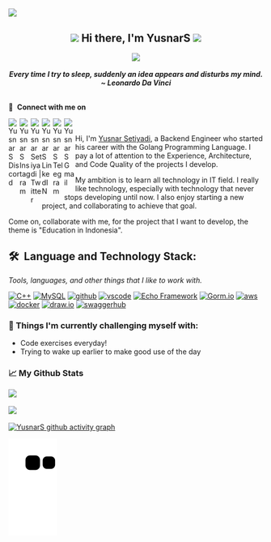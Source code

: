 <div>
<img align="center" src="https://i.imgur.com/4ASafy0.png">
</div>

<h2 align="center">
  <img src="https://media.giphy.com/media/yo1whaKkz38ME/giphy.gif" width="24px"> Hi there, I'm YusnarS 
  <img src="https://media.giphy.com/media/hvRJCLFzcasrR4ia7z/giphy.gif" width="28">
</h2>

<p align="center">
  <a href="https://github.com/DenverCoder1/readme-typing-svg"><img src="https://readme-typing-svg.herokuapp.com?lines=Junior+Backend+Engineer;Informatics+Engineering+Student;Problem%20Solver;Always%20learning%20New%20Things&center=true&width=500&height=50"></a>
</p>

<p align='center'><em><b>Every time I try to sleep, suddenly an idea appears and disturbs my mind.</b></em>
<br/>
 <em><b>~ Leonardo Da Vinci</b></em>
<br><br/>

🔗 &nbsp;**Connect with me on**

<p align="left">
<a href="https://discordapp.com/channels/@me/yusnarstyd#0276/">
  <img align="left" alt="YusnarS Discord" width="22px" src="https://raw.githubusercontent.com/peterthehan/peterthehan/master/assets/discord.svg" />
</a>

<a href="https://www.instagram.com/yusnars_/">
  <img align="left" alt="YusnarS Instagram" width="22px" src="https://raw.githubusercontent.com/rahuldkjain/github-profile-readme-generator/master/src/images/icons/Social/instagram.svg" />
</a>

<a href="https://twitter.com/setiyadi_yusnar">
  <img align="left" alt="Yusnar Setiyadi | Twitter" width="22px" src="https://raw.githubusercontent.com/peterthehan/peterthehan/master/assets/twitter.svg" />
</a>

<a href="https://www.linkedin.com/in/yusnar-setiyadi-82b079252/">
  <img align="left" alt="YusnarS LinkedIN" width="22px" src="https://raw.githubusercontent.com/peterthehan/peterthehan/master/assets/linkedin.svg" />
</a>

<a href="https://t.me/yusnarstyd">
  <img align="left" alt="YusnarS Telegram" width="22px" src="https://upload.wikimedia.org/wikipedia/commons/8/82/Telegram_logo.svg" />
</a>

<a href="https://t.me/yusnarstyd">
  <img align="left" alt="YusnarS Gmail" width="22px" src="https://upload.wikimedia.org/wikipedia/commons/7/7e/Gmail_icon_%282020%29.svg" />
</a>

<br />
</h1>

Hi, I'm [Yusnar Setiyadi](https://github.com/yusnarsetiyadi), a Backend Engineer who started his career with the Golang Programming Language. I pay a lot of attention to the Experience, Architecture, and Code Quality of the projects I develop.

My ambition is to learn all technology in IT field. I really like technology, especially with technology that never stops developing until now. I also enjoy starting a new project, and collaborating to achieve that goal.

Come on, collaborate with me, for the project that I want to develop, the theme is "Education in Indonesia".

## 🛠 **&nbsp;Language and Technology Stack:** 
<i>Tools, languages, and other things that I like to work with.</i> 

<a href="https://go.dev/" target="_blank" rel="noreferrer"><img src="https://go.dev/blog/go-brand/Go-Logo/SVG/Go-Logo_Aqua.svg" height="30" alt="C++" /></a>
<a href="https://www.mysql.com/" target="_blank" rel="noreferrer"><img src="https://raw.githubusercontent.com/danielcranney/readme-generator/main/public/icons/skills/mysql-colored.svg" height="30" alt="MySQL" /></a>
<a href="https://github.com/" target="_blank" rel="noreferrer"><img src="https://cdn4.iconfinder.com/data/icons/iconsimple-logotypes/512/github-512.png" height="30" alt="github" /></a>
<a href="https://code.visualstudio.com/" target="_blank" rel="noreferrer"><img src="https://upload.wikimedia.org/wikipedia/commons/thumb/9/9a/Visual_Studio_Code_1.35_icon.svg/1024px-Visual_Studio_Code_1.35_icon.svg.png" height="30" alt="vscode" /></a>
<a href="https://echo.labstack.com/" target="_blank" rel="noreferrer"><img src="https://avatars.githubusercontent.com/u/2624634?s=200&v=4" height="30" alt="Echo Framework" /></a>
<a href="https://gorm.io/" target="_blank" rel="noreferrer"><img src="https://avatars.githubusercontent.com/u/15127678?s=200&v=4" height="30" alt="Gorm.io" /></a>
<a href="https://aws.amazon.com/id/free/?trk=1c14a165-38db-4a0e-9720-b7f90102cdee&sc_channel=ps&s_kwcid=AL!4422!3!580993131488!e!!g!!aws&ef_id=Cj0KCQiAiJSeBhCCARIsAHnAzT9lpNqQ6prsd7hqrCcqhGVLLxA9WhG84yCFJNM0_Z9hqHziGHEL6wkaAv4YEALw_wcB:G:s&s_kwcid=AL!4422!3!580993131488!e!!g!!aws" target="_blank" rel="noreferrer"><img src="https://futurumresearch.com/wp-content/uploads/2020/01/aws-logo-1280x720.png" height="30" alt="aws" /></a>
<a href="https://www.docker.com/" target="_blank" rel="noreferrer"><img src="https://www.docker.com/wp-content/uploads/2022/03/vertical-logo-monochromatic.png" height="30" alt="docker" /></a>
<a href="https://app.diagrams.net" target="_blank" rel="noreferrer"><img src="https://upload.wikimedia.org/wikipedia/commons/3/3e/Diagrams.net_Logo.svg" height="30" alt="draw.io" /></a>
<a href="https://app.swaggerhub.com" target="_blank" rel="noreferrer"><img src="https://seeklogo.com/images/S/swaggerhub-logo-52BE4455D6-seeklogo.com.png" height="30" alt="swaggerhub" /></a>

### 💪&nbsp;Things I'm currently challenging myself with:
- Code exercises everyday!
- Trying to wake up earlier to make good use of the day

### 📈&nbsp;My Github Stats

<a href="https://github.com/yusnarsetiyadi">
<img src="https://github-stats-alpha.vercel.app/api?username=yusnarsetiyadi&cc=000000&tc=FFFFFF&ic=fff&bc=0000">
</a>
  
<a href="https://github.com/yusnarsetiyadi"><img src="https://github-readme-streak-stats.herokuapp.com/?user=yusnarsetiyadi&stroke=ffffff&background=000000&ring=0891b2&fire=FF0000&currStreakNum=ffffff&currStreakLabel=0891b2&sideNums=ffffff&sideLabels=ffffff&dates=ffffff&hide_border=true" /></a>

[![YusnarS github activity graph](https://github-readme-activity-graph.cyclic.app/graph?username=yusnarsetiyadi&theme=high-contrast&custom_title=Yusnar%20Setiyadi's%20Contribution%20Graph)](https://github.com/ashutosh00710/github-readme-activity-graph)

  ![Snake animation](https://github.com/yusnarsetiyadi/yusnarsetiyadi/blob/output/github-contribution-grid-snake.svg)
